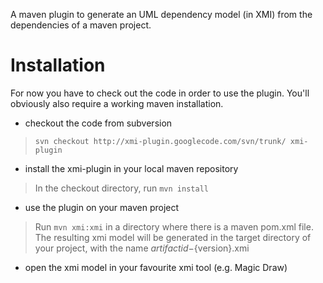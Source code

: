 A maven plugin to generate an UML dependency model (in XMI) from the dependencies of a maven project.

# Installation #

For now you have to check out the code in order to use the plugin. You'll obviously also require a working maven installation.

  * checkout the code from subversion

> `svn checkout http://xmi-plugin.googlecode.com/svn/trunk/ xmi-plugin`

  * install the xmi-plugin in your local maven repository

> In the checkout directory, run `mvn install`

  * use the plugin on your maven project

> Run `mvn xmi:xmi` in a directory where there is a maven pom.xml file. The resulting xmi model will be generated in the target directory of your project, with the name ${artifactid}-${version}.xmi

  * open the xmi model in your favourite xmi tool (e.g. Magic Draw)